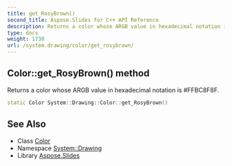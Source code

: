 ```yaml
---
title: get_RosyBrown()
second_title: Aspose.Slides for C++ API Reference
description: Returns a color whose ARGB value in hexadecimal notation is #FFBC8F8F.
type: docs
weight: 1730
url: /system.drawing/color/get_rosybrown/
---
```

## Color::get_RosyBrown() method


Returns a color whose ARGB value in hexadecimal notation is #FFBC8F8F.

```cpp
static Color System::Drawing::Color::get_RosyBrown()
```

## See Also

* Class [Color](../)
* Namespace [System::Drawing](../../)
* Library [Aspose.Slides](../../../)